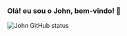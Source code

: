 ### Olá! eu sou o John, bem-vindo! 👋

![John GitHub status](https://github-readme-stats.vercel.app/api/top-langs/?username={J0hnmelo}&theme=blue-green)
